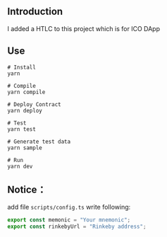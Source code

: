 ## Introduction

I added a HTLC to this project which is for ICO DApp

## Use

```shell
# Install
yarn

# Compile
yarn compile

# Deploy Contract
yarn deploy

# Test
yarn test

# Generate test data
yarn sample

# Run
yarn dev
```

## Notice：

add file `scripts/config.ts` write following:

```typescript
export const memonic = "Your mnemonic";
export const rinkebyUrl = "Rinkeby address";
```
